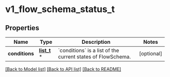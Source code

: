 # v1_flow_schema_status_t

## Properties
Name | Type | Description | Notes
------------ | ------------- | ------------- | -------------
**conditions** | [**list_t**](v1_flow_schema_condition.md) \* | &#x60;conditions&#x60; is a list of the current states of FlowSchema. | [optional] 

[[Back to Model list]](../README.md#documentation-for-models) [[Back to API list]](../README.md#documentation-for-api-endpoints) [[Back to README]](../README.md)


